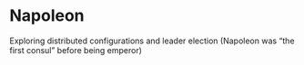 # Napoleon
Exploring distributed configurations and leader election (Napoleon was “the first consul” before being emperor)
